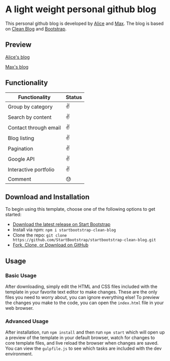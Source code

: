 # A light weight personal github blog

This personal github blog is developed by [Alice](https://github.com/AliceLuo1016) and [Max](https://github.com/mli0603). The blog is based on [Clean Blog](http://startbootstrap.com/template-overviews/clean-blog/) and [Bootstrap](http://getbootstrap.com/).

## Preview
[Alice's blog](https://aliceluo1016.github.io/alice-blog/)

[Max's blog](https://mli0603.github.io/blog/)

## Functionality
| Functionality  | Status |
| ------------- | ------------- |
| Group by category  | :v:  |
| Search by content  | :v:  |
| Contact through email | :v: |
| Blog listing | :v: |
| Pagination | :v: |
| Google API | :v: |
| Interactive portfolio | :v: |
| Comment | :sweat: |

## Download and Installation

To begin using this template, choose one of the following options to get started:

* [Download the latest release on Start Bootstrap](https://startbootstrap.com/themes/clean-blog/)
* Install via npm: `npm i startbootstrap-clean-blog`
* Clone the repo: `git clone https://github.com/StartBootstrap/startbootstrap-clean-blog.git`
* [Fork, Clone, or Download on GitHub](https://github.com/StartBootstrap/startbootstrap-clean-blog)

## Usage

### Basic Usage

After downloading, simply edit the HTML and CSS files included with the template in your favorite text editor to make changes. These are the only files you need to worry about, you can ignore everything else! To preview the changes you make to the code, you can open the `index.html` file in your web browser.

### Advanced Usage

After installation, run `npm install` and then run `npm start` which will open up a preview of the template in your default browser, watch for changes to core template files, and live reload the browser when changes are saved. You can view the `gulpfile.js` to see which tasks are included with the dev environment.


